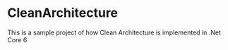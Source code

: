 # CleanArchitecture
This is a sample project of how Clean Architecture is implemented in .Net Core 6
